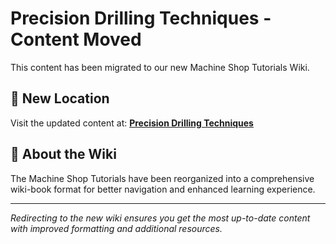 # Precision Drilling Techniques - Content Moved

This content has been migrated to our new Machine Shop Tutorials Wiki.

## 📍 New Location

Visit the updated content at:
**[Precision Drilling Techniques](https://jonilsson.github.io/machine-shop-tutorials/drill_press/precision_techniques/)**

## 🔧 About the Wiki

The Machine Shop Tutorials have been reorganized into a comprehensive
wiki-book format for better navigation and enhanced learning experience.

---

*Redirecting to the new wiki ensures you get the most up-to-date content
with improved formatting and additional resources.*